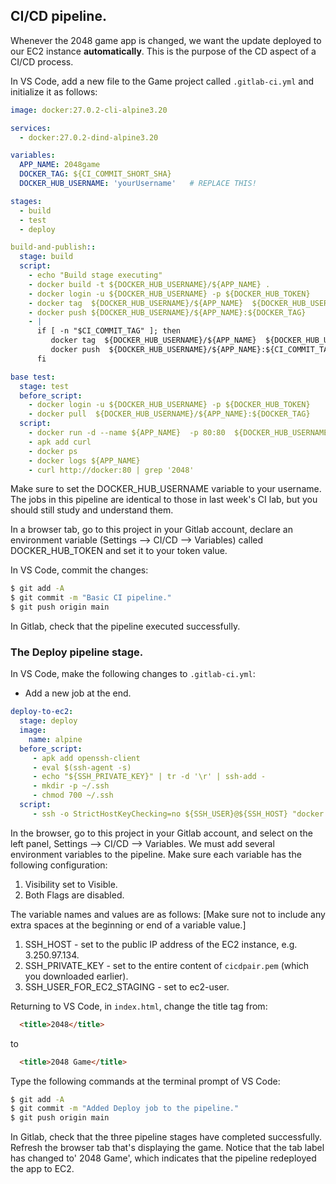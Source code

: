 ## CI/CD pipeline.

Whenever the 2048 game app is changed, we want the update deployed to our EC2 instance __automatically__. This is the purpose of the CD aspect of a CI/CD process.

In VS Code, add a new file to the Game project called `.gitlab-ci.yml` and initialize it as follows:
~~~yaml
image: docker:27.0.2-cli-alpine3.20

services:
  - docker:27.0.2-dind-alpine3.20

variables:
  APP_NAME: 2048game
  DOCKER_TAG: ${CI_COMMIT_SHORT_SHA}
  DOCKER_HUB_USERNAME: 'yourUsername'   # REPLACE THIS!

stages:
  - build
  - test
  - deploy

build-and-publish::
  stage: build
  script:
    - echo "Build stage executing"
    - docker build -t ${DOCKER_HUB_USERNAME}/${APP_NAME} .
    - docker login -u ${DOCKER_HUB_USERNAME} -p ${DOCKER_HUB_TOKEN}
    - docker tag  ${DOCKER_HUB_USERNAME}/${APP_NAME}  ${DOCKER_HUB_USERNAME}/${APP_NAME}:${DOCKER_TAG} 
    - docker push ${DOCKER_HUB_USERNAME}/${APP_NAME}:${DOCKER_TAG}
    - |
      if [ -n "$CI_COMMIT_TAG" ]; then
         docker tag  ${DOCKER_HUB_USERNAME}/${APP_NAME}  ${DOCKER_HUB_USERNAME}/${APP_NAME}:${CI_COMMIT_TAG} 
         docker push  ${DOCKER_HUB_USERNAME}/${APP_NAME}:${CI_COMMIT_TAG} 
      fi

base test:
  stage: test
  before_script:
    - docker login -u ${DOCKER_HUB_USERNAME} -p ${DOCKER_HUB_TOKEN}
    - docker pull  ${DOCKER_HUB_USERNAME}/${APP_NAME}:${DOCKER_TAG}  
  script: 
    - docker run -d --name ${APP_NAME}  -p 80:80  ${DOCKER_HUB_USERNAME}/${APP_NAME}:${DOCKER_TAG} 
    - apk add curl
    - docker ps
    - docker logs ${APP_NAME}
    - curl http://docker:80 | grep '2048'
~~~
Make sure to set the DOCKER_HUB_USERNAME variable to your username. The jobs in this pipeline are identical to those in last week's CI lab, but you should still study and understand them. 

In a browser tab, go to this project in your Gitlab account, declare an environment variable (Settings --> CI/CD --> Variables) called DOCKER_HUB_TOKEN and set it to your token value.

In VS Code, commit the changes:
~~~bash
$ git add -A
$ git commit -m "Basic CI pipeline."
$ git push origin main
~~~
In Gitlab, check that the pipeline executed successfully.

### The Deploy pipeline stage.

In VS Code, make the following changes to `.gitlab-ci.yml`:

+ Add a new job at the end.
~~~yaml
deploy-to-ec2:
  stage: deploy
  image:
    name: alpine
  before_script:
     - apk add openssh-client
     - eval $(ssh-agent -s)
     - echo "${SSH_PRIVATE_KEY}" | tr -d '\r' | ssh-add -
     - mkdir -p ~/.ssh
     - chmod 700 ~/.ssh
  script:
     - ssh -o StrictHostKeyChecking=no ${SSH_USER}@${SSH_HOST} "docker rm -f ${APP_NAME} && docker run -itd --name ${APP_NAME} -p80:80 ${DOCKER_HUB_USERNAME}/${APP_NAME}:${DOCKER_TAG}"
~~~

In the browser, go to this project in your Gitlab account, and select on the left panel, Settings --> CI/CD --> Variables. We must add several environment variables to the pipeline. Make sure each variable has the following configuration:

1. Visibility set to Visible.
1. Both Flags are disabled.

The variable names and values are as follows:
[Make sure not to include any extra spaces at the beginning or end of a variable value.]
1. SSH_HOST - set to the public IP address of the EC2 instance, e.g. 3.250.97.134.
1. SSH_PRIVATE_KEY - set to the entire content of `cicdpair.pem` (which you downloaded earlier). 
1. SSH_USER_FOR_EC2_STAGING - set to ec2-user.

Returning to VS Code, in `index.html`, change the title tag from:
~~~html
  <title>2048</title>
~~~
to 
~~~html
  <title>2048 Game</title>
~~~
Type the following commands at the terminal prompt of VS Code:
~~~bash
$ git add -A
$ git commit -m "Added Deploy job to the pipeline."
$ git push origin main
~~~
In Gitlab, check that the three pipeline stages have completed successfully. Refresh the browser tab that's displaying the game. Notice that the tab label has changed to' 2048 Game', which indicates that the pipeline redeployed the app to EC2. 

